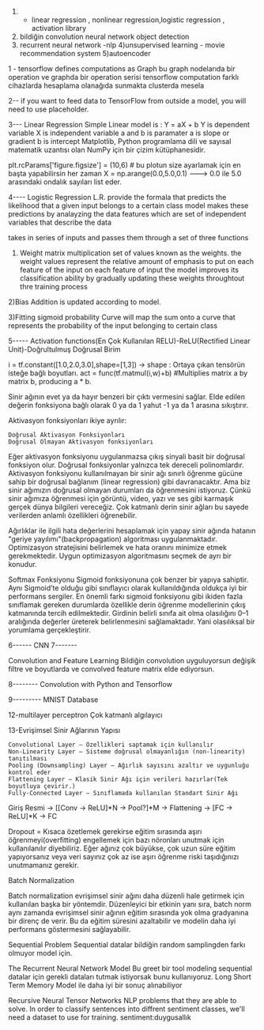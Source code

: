 1) - linear regression , nonlinear regression,logistic regression , activation library
2) bildiğin convolution neural network object detection
3) recurrent neural network -nlp
4)unsupervised learning - movie recommendation system
5)autoencoder

1 - 
tensorflow defines computations as Graph bu graph nodelarıda bir operation ve graphda bir operation serisi
tensorflow computation farklı cihazlarda hesaplama olanağıda sunmakta clusterda mesela

2--
if you want to feed data to TensorFlow from outside a model, you will need to use placeholder.

3---
Linear Regression
Simple Linear model is :
Y = aX + b
Y is dependent variable X is independent variable a and b is paramater
a is slope or gradient b is intercept
Matplotlib, Python programlama dili ve sayısal matematik uzantısı olan NumPy için bir çizim kütüphanesidir.

plt.rcParams['figure.figsize'] = (10,6) # bu plotun size ayarlamak için en başta yapabilirsin her zaman
X = np.arange(0.0,5.0,0.1) ---> 0.0 ile 5.0 arasındaki ondalık sayıları list eder.

4----
Logistic Regression
L.R. provide the formala that predicts the likelihood that a given input belongs to a certain class
model makes these predictions by analayzing the data features which are set of independent variables that describe the data

takes in series of inputs and passes them through a set of three functions

1) Weight matrix multiplication set of values known as the weights. the weight values represent the relative amount of emphasis
to put on each feature of the input on each feature of input the model improves its classification ability by gradually updating these weights
throughtout thre training process

2)Bias Addition is updated according to model.

3)Fitting sigmoid probability Curve will map the sum onto a curve that represents the probability of the input belonging to certain class

5-----
Activation functions(En Çok Kullanılan RELU)-ReLU(Rectified Linear Unit)-Doğrultulmuş Doğrusal Birim

i = tf.constant([1.0,2.0,3.0],shape=[1,3]) ->  shape : Ortaya çıkan tensörün isteğe bağlı boyutları.
act = func(tf.matmul(i,w)+b) #Multiplies matrix a by matrix b, producing a * b.

Sinir ağının evet ya da hayır benzeri bir çıktı vermesini sağlar. Elde edilen değerin fonksiyona bağlı olarak 0 ya da 1 yahut -1 ya da 1 arasına sıkıştırır.

Aktivasyon fonksiyonları ikiye ayrılır:

    Doğrusal Aktivasyon Fonksiyonları
    Doğrusal Olmayan Aktivasyon fonksiyonları


Eğer aktivasyon fonksiyonu uygulanmazsa çıkış sinyali basit bir doğrusal fonksiyon olur. Doğrusal fonksiyonlar yalnızca tek dereceli polinomlardır. Aktivasyon fonksiyonu kullanılmayan bir sinir ağı sınırlı öğrenme gücüne sahip bir doğrusal bağlanım (linear regression) gibi davranacaktır. Ama biz sinir ağımızın doğrusal olmayan durumları da öğrenmesini istiyoruz. Çünkü sinir ağımıza öğrenmesi için görüntü, video, yazı ve ses gibi karmaşık gerçek dünya bilgileri vereceğiz. Çok katmanlı derin sinir ağları bu sayede verilerden anlamlı özellikleri öğrenebilir.

Ağırlıklar ile ilgili hata değerlerini hesaplamak için yapay sinir ağında hatanın "geriye yayılımı"(backpropagation) algoritması uygulanmaktadır. Optimizasyon stratejisini belirlemek ve hata oranını minimize etmek gerekmektedir. Uygun optimizasyon algoritmasını seçmek de ayrı bir konudur.

Softmax Fonksiyonu
Sigmoid fonksiyonuna çok benzer bir yapıya sahiptir. Aynı Sigmoid’te olduğu gibi sınıflayıcı olarak kullanıldığında oldukça iyi bir performans sergiler. En önemli farkı sigmoid fonksiyonu gibi ikiden fazla sınıflamak gereken durumlarda özellikle derin öğrenme modellerinin çıkış katmanında tercih edilmektedir. Girdinin belirli sınıfa ait olma olasılığını 0–1 aralığında değerler üreterek belirlenmesini sağlamaktadır. Yani olasılıksal bir yorumlama gerçekleştirir.

6------
CNN
7-------

Convolution and Feature Learning
Bildiğin convolution uyguluyorsun değişik filtre ve boyutlarda ve convolved feature matrix elde ediyorsun.

8--------
Convolution with Python and Tensorflow

9---------
MNIST Database

12-multilayer perceptron
Çok katmanlı algılayıcı

13-Evrişimsel Sinir Ağlarının Yapısı

    Convolutional Layer — Özellikleri saptamak için kullanılır
    Non-Linearity Layer — Sisteme doğrusal olmayanlığın (non-linearity) tanıtılması
    Pooling (Downsampling) Layer — Ağırlık sayısını azaltır ve uygunluğu kontrol eder
    Flattening Layer — Klasik Sinir Ağı için verileri hazırlar(Tek boyutluya çevirir.)
    Fully-Connected Layer — Sınıflamada kullanılan Standart Sinir Ağı

Giriş Resmi -> [[Conv -> ReLU]*N -> Pool?]*M -> Flattening -> [FC -> ReLU]*K -> FC

Dropout = Kısaca özetlemek gerekirse eğitim sırasında aşırı öğrenmeyi(overfitting) engellemek için bazı nöronları unutmak için kullanılanılır diyebiliriz. Eğer ağınız çok büyükse, çok uzun süre eğitim yapıyorsanız veya veri sayınız çok az ise aşırı öğrenme riski taşıdığınızı unutmamanız gerekir.

Batch Normalization

Batch normalization evrişimsel sinir ağını daha düzenli hale getirmek için kullanılan başka bir yöntemdir.
Düzenleyici bir etkinin yanı sıra, batch norm aynı zamanda evrişimsel sinir ağının eğitim sırasında yok olma gradyanına bir direnç de verir. Bu da eğitim süresini azaltabilir ve modelin daha iyi performans göstermesini sağlayabilir.

Sequential Problem
Sequential datalar bildiğin random samplingden farkı olmuyor model için.

The Recurrent Neural Network Model
Bu greet bir tool modeling sequential datalar için gerekli dataları tutmak istiyorsak bunu kullanıyoruz. 
Long Short Term Memory Model ile daha iyi bir sonuç alınabiliyor

Recursive Neural Tensor Networks
NLP problems that they are able to solve. In order to classify sentences into diffrent sentiment classes, we'll need a dataset to use for training.
sentiment:duygusallık




